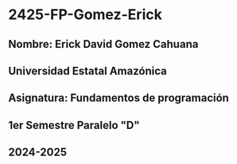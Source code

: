 # 2425-FP-Gomez-Erick

## Nombre: Erick David Gomez Cahuana

## Universidad Estatal Amazónica

## Asignatura: Fundamentos de programación

## 1er Semestre Paralelo "D"

## 2024-2025